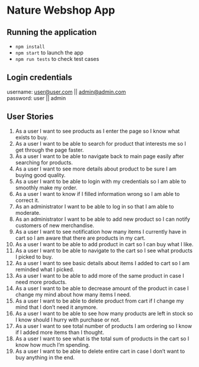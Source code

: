 
# Nature Webshop App


## Running the application
- `npm install`
- `npm start` to launch the app
- `npm run tests` to check test cases

## Login credentials

username: user@user.com  ||  admin@admin.com 
<br />
password: user           ||  admin

## User Stories

1. As a user I want to see products as I enter the page so I know what exists to buy.
2. As a user I want to be able to search for product that interests me so I get through the page faster.
3. As a user I want to be able to navigate back to main page easily after searching for products.
4. As a user I want to see more details about product to be sure I am buying good quality.
5. As a user I want to be able to login with my credentials so I am able to smoothly make my order.
6. As a user I want to know if I filled information wrong so I am able to correct it.
7. As an administrator I want to be able to log in so that I am able to moderate.
8. As an administrator I want to be able to add new product so I can notify customers of new merchandise. 
9. As a user I want to see notification how many items I currently have in cart so I am aware that there are products in my cart.
10. As a user I want to be able to add product in cart so I can buy what I like.
11. As a user I want to be able to navigate to the cart so I see what products I picked to buy.
12. As a user I want to see basic details about items I added to cart so I am reminded what I picked.
13. As a user I want to be able to add more of the same product in case I need more products.
14. As a user I want to be able to decrease amount of the product in case I change my mind about how many items I need.
15. As a user I want to be able to delete product from cart if I change my mind that I don’t need it anymore.
16. As a user I want to be able to see how many products are left in stock so I know should I hurry with purchase or not. 
17. As a user I want to see total number of products I am ordering so I know if I added more items than I thought.
18. As a user I want to see what is the total sum of products in the cart so I know how much I’m spending.
19. As a user I want to be able to delete entire cart in case I don’t want to buy anything in the end.


